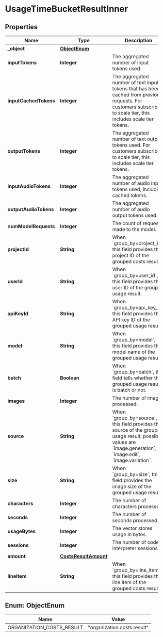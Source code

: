 

# UsageTimeBucketResultInner


## Properties

| Name | Type | Description | Notes |
|------------ | ------------- | ------------- | -------------|
|**_object** | [**ObjectEnum**](#ObjectEnum) |  |  |
|**inputTokens** | **Integer** | The aggregated number of input tokens used. |  |
|**inputCachedTokens** | **Integer** | The aggregated number of text input tokens that has been cached from previous requests. For customers subscribe to scale tier, this includes scale tier tokens. |  [optional] |
|**outputTokens** | **Integer** | The aggregated number of text output tokens used. For customers subscribe to scale tier, this includes scale tier tokens. |  |
|**inputAudioTokens** | **Integer** | The aggregated number of audio input tokens used, including cached tokens. |  [optional] |
|**outputAudioTokens** | **Integer** | The aggregated number of audio output tokens used. |  [optional] |
|**numModelRequests** | **Integer** | The count of requests made to the model. |  |
|**projectId** | **String** | When &#x60;group_by&#x3D;project_id&#x60;, this field provides the project ID of the grouped costs result. |  [optional] |
|**userId** | **String** | When &#x60;group_by&#x3D;user_id&#x60;, this field provides the user ID of the grouped usage result. |  [optional] |
|**apiKeyId** | **String** | When &#x60;group_by&#x3D;api_key_id&#x60;, this field provides the API key ID of the grouped usage result. |  [optional] |
|**model** | **String** | When &#x60;group_by&#x3D;model&#x60;, this field provides the model name of the grouped usage result. |  [optional] |
|**batch** | **Boolean** | When &#x60;group_by&#x3D;batch&#x60;, this field tells whether the grouped usage result is batch or not. |  [optional] |
|**images** | **Integer** | The number of images processed. |  |
|**source** | **String** | When &#x60;group_by&#x3D;source&#x60;, this field provides the source of the grouped usage result, possible values are &#x60;image.generation&#x60;, &#x60;image.edit&#x60;, &#x60;image.variation&#x60;. |  [optional] |
|**size** | **String** | When &#x60;group_by&#x3D;size&#x60;, this field provides the image size of the grouped usage result. |  [optional] |
|**characters** | **Integer** | The number of characters processed. |  |
|**seconds** | **Integer** | The number of seconds processed. |  |
|**usageBytes** | **Integer** | The vector stores usage in bytes. |  |
|**sessions** | **Integer** | The number of code interpreter sessions. |  |
|**amount** | [**CostsResultAmount**](CostsResultAmount.md) |  |  [optional] |
|**lineItem** | **String** | When &#x60;group_by&#x3D;line_item&#x60;, this field provides the line item of the grouped costs result. |  [optional] |



## Enum: ObjectEnum

| Name | Value |
|---- | -----|
| ORGANIZATION_COSTS_RESULT | &quot;organization.costs.result&quot; |



